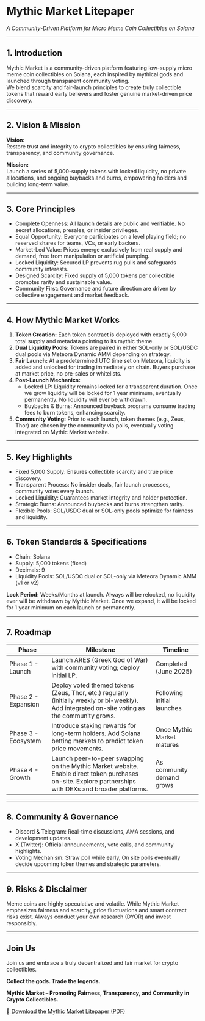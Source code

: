 # Mythic Market Litepaper
*A Community-Driven Platform for Micro Meme Coin Collectibles on Solana*

---

## 1. Introduction
Mythic Market is a community-driven platform featuring low-supply micro meme coin collectibles on Solana, each inspired by mythical gods and launched through transparent community voting.  
We blend scarcity and fair-launch principles to create truly collectible tokens that reward early believers and foster genuine market-driven price discovery.

---

## 2. Vision & Mission

**Vision:**  
Restore trust and integrity to crypto collectibles by ensuring fairness, transparency, and community governance.

**Mission:**  
Launch a series of 5,000-supply tokens with locked liquidity, no private allocations, and ongoing buybacks and burns, empowering holders and building long-term value.

---

## 3. Core Principles

- Complete Openness: All launch details are public and verifiable. No secret allocations, presales, or insider privileges.
- Equal Opportunity: Everyone participates on a level playing field; no reserved shares for teams, VCs, or early backers.
- Market-Led Value: Prices emerge exclusively from real supply and demand, free from manipulation or artificial pumping.
- Locked Liquidity: Secured LP prevents rug pulls and safeguards community interests.
- Designed Scarcity: Fixed supply of 5,000 tokens per collectible promotes rarity and sustainable value.
- Community First: Governance and future direction are driven by collective engagement and market feedback.

---

## 4. How Mythic Market Works

1. **Token Creation:** Each token contract is deployed with exactly 5,000 total supply and metadata pointing to its mythic theme.
2. **Dual Liquidity Pools:** Tokens are paired in either SOL-only or SOL/USDC dual pools via Meteora Dynamic AMM depending on strategy.
3. **Fair Launch:** At a predetermined UTC time set on Meteora, liquidity is added and unlocked for trading immediately on chain. Buyers purchase at market price, no pre-sales or whitelists.
4. **Post-Launch Mechanics:**
   - Locked LP: Liquidity remains locked for a transparent duration. Once we grow liquidity will be locked for 1 year minimum, eventually permanently. No liquidity will ever be withdrawn.
   - Buybacks & Burns: Announced buyback programs consume trading fees to burn tokens, enhancing scarcity.
5. **Community Voting:** Prior to each launch, token themes (e.g., Zeus, Thor) are chosen by the community via polls, eventually voting integrated on Mythic Market website.

---

## 5. Key Highlights

- Fixed 5,000 Supply: Ensures collectible scarcity and true price discovery.
- Transparent Process: No insider deals, fair launch processes, community votes every launch.
- Locked Liquidity: Guarantees market integrity and holder protection.
- Strategic Burns: Announced buybacks and burns strengthen rarity.
- Flexible Pools: SOL/USDC dual or SOL-only pools optimize for fairness and liquidity.

---

## 6. Token Standards & Specifications

- Chain: Solana
- Supply: 5,000 tokens (fixed)
- Decimals: 9
- Liquidity Pools: SOL/USDC dual or SOL-only via Meteora Dynamic AMM (v1 or v2)

**Lock Period:** Weeks/Months at launch. Always will be relocked, no liquidity ever will be withdrawn by Mythic Market. Once we expand, it will be locked for 1 year minimum on each launch or permanently.

---

## 7. Roadmap

| Phase       | Milestone                                                                                     | Timeline                   |
|-------------|-----------------------------------------------------------------------------------------------|----------------------------|
| Phase 1 - Launch    | Launch ARES (Greek God of War) with community voting; deploy initial LP.                        | Completed (June 2025)      |
| Phase 2 - Expansion | Deploy voted themed tokens (Zeus, Thor, etc.) regularly (initially weekly or bi-weekly). Add integrated on-site voting as the community grows. | Following initial launches |
| Phase 3 - Ecosystem | Introduce staking rewards for long-term holders. Add Solana betting markets to predict token price movements. | Once Mythic Market matures |
| Phase 4 - Growth    | Launch peer-to-peer swapping on the Mythic Market website. Enable direct token purchases on-site. Explore partnerships with DEXs and broader platforms. | As community demand grows  |

---

## 8. Community & Governance

- Discord & Telegram: Real-time discussions, AMA sessions, and development updates.
- X (Twitter): Official announcements, vote calls, and community highlights.
- Voting Mechanism: Straw poll while early, On site polls eventually decide upcoming token themes and strategic parameters.

---

## 9. Risks & Disclaimer

Meme coins are highly speculative and volatile. While Mythic Market emphasizes fairness and scarcity, price fluctuations and smart contract risks exist. Always conduct your own research (DYOR) and invest responsibly.

---

## Join Us

Join us and embrace a truly decentralized and fair market for crypto collectibles.

**Collect the gods. Trade the legends.**

**Mythic Market – Promoting Fairness, Transparency, and Community in Crypto Collectibles.**

[📄 Download the Mythic Market Litepaper (PDF)](./MythicMarketLitepaper.pdf)
